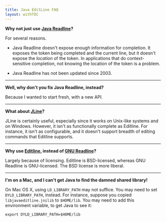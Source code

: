 ```yaml
---
title: Java EditLine FAQ
layout: withTOC
---
```


**Why not just use [Java Readline][javareadline]?**

For several reasons.

* Java Readline doesn't expose enough information for completion. It exposes
  the token being completed and the current line, but it doesn't expose the
  *location* of the token. In applications that do context-sensitive
  completion, not knowing the location of the token is a problem.

* Java Readline has not been updated since 2003.

---

**Well, why don't you fix Java Readline, instead?**

Because I wanted to start fresh, with a new API.

---

**What about [JLine][jline]?**

JLine is certainly useful, especially since it works on Unix-like systems
and on Windows. However, it isn't as functionally complete as Editline. For
instance, it isn't as configurable, and it doesn't support breadth of
editing commands that Editline supports.

---

**Why use [Editline][editline], instead of [GNU Readline][readline]?**

Largely because of licensing. Editline is BSD-licensed, whereas GNU
Readline is GNU-licensed. The BSD license is more liberal.

[javareadline]: http://java-readline.sourceforge.net/
[jline]: http://jline.sourceforge.net/
[readline]: http://tiswww.case.edu/php/chet/readline/rltop.html
[editline]: http://www.thrysoee.dk/editline/

---

**I'm on a Mac, and I can't get Java to find the damned shared library!**

On Mac OS X, using `LD_LIBRARY_PATH` may not suffice. You may need to set
`DYLD_LIBRARY_PATH`, instead. For instance, suppose you copied 
`libjavaeditline.jnilib` to `$HOME/lib`. You may need to add this environment
variable, to get Java to see it:

    export DYLD_LIBRARY_PATH=$HOME/lib

